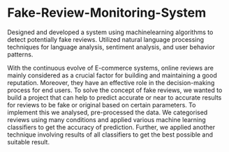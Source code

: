 # Fake-Review-Monitoring-System
Designed and developed a system using machinelearning algorithms to detect potentially fake reviews. Utilized natural language processing techniques for language analysis,
sentiment analysis, and user behavior patterns.

With the continuous evolve of E-commerce systems, online reviews are mainly considered as a crucial factor for building and maintaining a good reputation. Moreover, they have
an effective role in the decision-making process for end users. To solve the concept of fake reviews, we wanted to build a project that can help to predict accurate or near 
to accurate results for reviews to be fake or original based on certain parameters. To implement this we analysed, pre-processed the data. We categorised reviews using many 
conditions and applied various machine learning classifiers to get the accuracy of prediction. Further, we applied another technique involving results of all classifiers to get the best
possible and suitable result.
